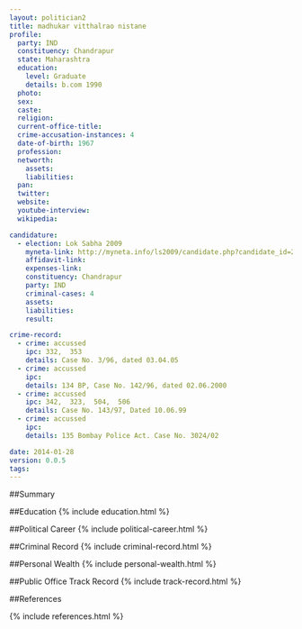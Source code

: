 ```yaml
---
layout: politician2
title: madhukar vitthalrao nistane
profile: 
  party: IND
  constituency: Chandrapur
  state: Maharashtra
  education: 
    level: Graduate
    details: b.com 1990
  photo: 
  sex: 
  caste: 
  religion: 
  current-office-title: 
  crime-accusation-instances: 4
  date-of-birth: 1967
  profession: 
  networth: 
    assets: 
    liabilities: 
  pan: 
  twitter: 
  website: 
  youtube-interview: 
  wikipedia: 

candidature: 
  - election: Lok Sabha 2009
    myneta-link: http://myneta.info/ls2009/candidate.php?candidate_id=224
    affidavit-link: 
    expenses-link: 
    constituency: Chandrapur 
    party: IND
    criminal-cases: 4
    assets: 
    liabilities: 
    result:  

crime-record: 
  - crime: accussed
    ipc: 332,  353
    details: Case No. 3/96, dated 03.04.05 
  - crime: accussed
    ipc: 
    details: 134 BP, Case No. 142/96, dated 02.06.2000 
  - crime: accussed
    ipc: 342,  323,  504,  506
    details: Case No. 143/97, Dated 10.06.99 
  - crime: accussed
    ipc: 
    details: 135 Bombay Police Act. Case No. 3024/02 

date: 2014-01-28
version: 0.0.5
tags: 
---
```

##Summary


##Education
{% include education.html %}


##Political Career
{% include political-career.html %}


##Criminal Record
{% include criminal-record.html %}


##Personal Wealth
{% include personal-wealth.html %}


##Public Office Track Record
{% include track-record.html %}


##References


{% include references.html %}